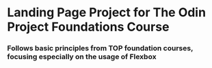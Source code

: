 # Landing Page Project for The Odin Project Foundations Course
### Follows basic principles from TOP foundation courses, focusing especially on the usage of Flexbox